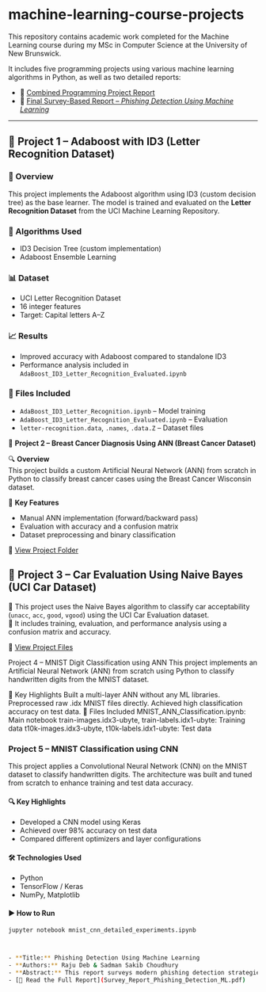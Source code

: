 # machine-learning-course-projects
This repository contains academic work completed for the Machine Learning course during my MSc in Computer Science at the University of New Brunswick. 

It includes five programming projects using various machine learning algorithms in Python, as well as two detailed reports:

- 📄 [Combined Programming Project Report](Machine_Learning_Programming_Project.pdf)
- 📄 [Final Survey-Based Report – *Phishing Detection Using Machine Learning*](Machine_Learning%20Final%20Report.pdf)

---
## 📂 Project 1 – Adaboost with ID3 (Letter Recognition Dataset)

### 📘 Overview
This project implements the Adaboost algorithm using ID3 (custom decision tree) as the base learner. The model is trained and evaluated on the **Letter Recognition Dataset** from the UCI Machine Learning Repository.

### 🧠 Algorithms Used
- ID3 Decision Tree (custom implementation)
- Adaboost Ensemble Learning

### 📊 Dataset
- UCI Letter Recognition Dataset
- 16 integer features
- Target: Capital letters A–Z

### 📈 Results
- Improved accuracy with Adaboost compared to standalone ID3
- Performance analysis included in `AdaBoost_ID3_Letter_Recognition_Evaluated.ipynb`

### 📁 Files Included
- `AdaBoost_ID3_Letter_Recognition.ipynb` – Model training
- `AdaBoost_ID3_Letter_Recognition_Evaluated.ipynb` – Evaluation
- `letter-recognition.data`, `.names`, `.data.Z` – Dataset files

📂 **Project 2 – Breast Cancer Diagnosis Using ANN (Breast Cancer Dataset)**

🔍 **Overview**  
This project builds a custom Artificial Neural Network (ANN) from scratch in Python to classify breast cancer cases using the Breast Cancer Wisconsin dataset.

📌 **Key Features**  
- Manual ANN implementation (forward/backward pass)
- Evaluation with accuracy and a confusion matrix
- Dataset preprocessing and binary classification

📎 [View Project Folder](./project_2_breast_cancer_ann)

## 📂 Project 3 – Car Evaluation Using Naive Bayes (UCI Car Dataset)

🔸 This project uses the Naive Bayes algorithm to classify car acceptability (`unacc`, `acc`, `good`, `vgood`) using the UCI Car Evaluation dataset.  
🔸 It includes training, evaluation, and performance analysis using a confusion matrix and accuracy.

🔗 [View Project Files](./project_3_car_evaluation)

Project 4 – MNIST Digit Classification using ANN
This project implements an Artificial Neural Network (ANN) from scratch using Python to classify handwritten digits from the MNIST dataset.

📌 Key Highlights
Built a multi-layer ANN without any ML libraries.
Preprocessed raw .idx MNIST files directly.
Achieved high classification accuracy on test data.
📂 Files Included
MNIST_ANN_Classification.ipynb: Main notebook
train-images.idx3-ubyte, train-labels.idx1-ubyte: Training data
t10k-images.idx3-ubyte, t10k-labels.idx1-ubyte: Test data

### Project 5 – MNIST Classification using CNN

This project applies a Convolutional Neural Network (CNN) on the MNIST dataset to classify handwritten digits. The architecture was built and tuned from scratch to enhance training and test data accuracy.

#### 🔍 Key Highlights
- Developed a CNN model using Keras
- Achieved over 98% accuracy on test data
- Compared different optimizers and layer configurations

#### 🛠 Technologies Used
- Python
- TensorFlow / Keras
- NumPy, Matplotlib

#### ▶️ How to Run
```bash
jupyter notebook mnist_cnn_detailed_experiments.ipynb



- **Title:** Phishing Detection Using Machine Learning
- **Authors:** Raju Deb & Sadman Sakib Choudhury
- **Abstract:** This report surveys modern phishing detection strategies using ML techniques such as ensemble learning, NLP, and deep neural networks. It critically compares models, datasets, limitations, and future directions in adversarial resilience, scalability, and privacy.
- [📘 Read the Full Report](Survey_Report_Phishing_Detection_ML.pdf)

